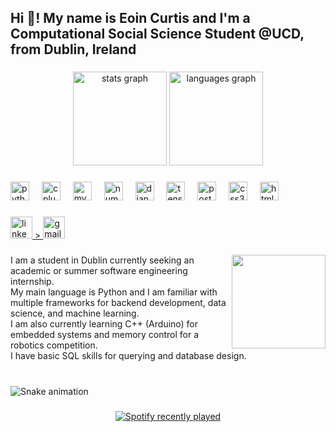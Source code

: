 <h2 align="left">Hi 👋! My name is Eoin Curtis and I'm a Computational Social Science Student @UCD, from Dublin, Ireland</h2>

###

<div align="center">
  <img src="https://github-readme-stats.vercel.app/api?username=Kertis4&hide_title=false&hide_rank=false&show_icons=true&include_all_commits=true&count_private=true&disable_animations=false&theme=dracula&locale=en&hide_border=false" height="150" alt="stats graph"  />
  <img src="https://github-readme-stats.vercel.app/api/top-langs?username=Kertis4&locale=en&hide_title=false&layout=compact&card_width=320&langs_count=5&theme=dracula&hide_border=false" height="150" alt="languages graph"  />
</div>

###

<div align="left">
  <img src="https://cdn.jsdelivr.net/gh/devicons/devicon/icons/python/python-original.svg" height="30" alt="python logo"  />
  <img width="12" />
  <img src="https://cdn.jsdelivr.net/gh/devicons/devicon/icons/cplusplus/cplusplus-original.svg" height="30" alt="cplusplus logo"  />
  <img width="12" />
  <img src="https://cdn.jsdelivr.net/gh/devicons/devicon/icons/mysql/mysql-original.svg" height="30" alt="mysql logo"  />
  <img width="12" />
  <img src="https://cdn.jsdelivr.net/gh/devicons/devicon/icons/numpy/numpy-original.svg" height="30" alt="numpy logo"  />
  <img width="12" />
  <img src="https://cdn.jsdelivr.net/gh/devicons/devicon/icons/django/django-plain.svg" height="30" alt="django logo"  />
  <img width="12" />
  <img src="https://cdn.jsdelivr.net/gh/devicons/devicon/icons/tensorflow/tensorflow-original.svg" height="30" alt="tensorflow logo"  />
  <img width="12" />
  <img src="https://cdn.jsdelivr.net/gh/devicons/devicon/icons/postgresql/postgresql-original.svg" height="30" alt="postgresql logo"  />
  <img width="12" />
  <img src="https://cdn.jsdelivr.net/gh/devicons/devicon/icons/css3/css3-original.svg" height="30" alt="css3 logo"  />
  <img width="12" />
  <img src="https://cdn.jsdelivr.net/gh/devicons/devicon/icons/html5/html5-original.svg" height="30" alt="html5 logo"  />
</div>

###

<div align="left">
  <a href="https://www.linkedin.com/in/eoin-curtis-6b2496330">
  <img src="https://img.shields.io/static/v1?message=LinkedIn&logo=linkedin&label=&color=0077B5&logoColor=white&labelColor=&style=for-the-badge" height="35" alt="linkedin logo"  />
  </a>
  <a href="https://mail.google.com/mail/?view=cm&to=eoincur14@gmail.com" target="_blank">>
  <img src="https://img.shields.io/static/v1?message=Gmail&logo=gmail&label=&color=D14836&logoColor=white&labelColor=&style=for-the-badge" height="35" alt="gmail logo"  />
  </a>
</div>

###

<img align="right" height="150" src="https://tse2.mm.bing.net/th?id=OIP.6SWuFDC8ciMHRwQhN8XgVwAAAA&pid=Api&P=0&h=180"  />

###

<p align="left">I am a student in Dublin currently seeking an academic or summer software engineering internship. <br>My main language is Python and I am familiar with multiple frameworks for backend development, data science, and machine learning.<br>I am also currently learning C++ (Arduino) for embedded systems and memory control for a robotics competition.<br>I have basic SQL skills for querying and database design.</p>

###

<br clear="both">

<img src="https://raw.githubusercontent.com/Kertis4/Kertis4/output/snake.svg" alt="Snake animation" />

###

<div align="center">
  <a href="https://open.spotify.com/user/Curto">
    <img src="![Alt text](https://spotify-recently-played-readme.vercel.app/api?user=e0x4bizjnubkwth7i8ay0yocs)" alt="Spotify recently played"  />
  </a>
</div>

###
